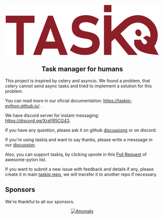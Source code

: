 <div align="center">

<img src="https://raw.githubusercontent.com/taskiq-python/taskiq/master/imgs/logo.svg" width="500">

<h2>Task manager for humans</h2>

</div>

This project is inspired by celery and asyncio. We found a problem, that celery cannot send async tasks and tried to implement a solution for this problem.

You can read more in our oficial documentation: https://taskiq-python.github.io/ .

We have discord server for instant messaging: https://discord.gg/XraYR5CG43.

If you have any question, please ask it on github [discussions](https://github.com/orgs/taskiq-python/discussions/categories/q-a) or on discord.

If you're using taskiq and want to say thanks, please write a messsage in our [discussion](https://github.com/orgs/taskiq-python/discussions/69).

Also, you can support taskiq, by clicking upvote in this [Pull Request](https://github.com/vinta/awesome-python/pull/2406) of awesome-pyton list.

If you want to submit a new issue with feedback and details if any, please create it in main [taskiq repo](https://github.com/taskiq-python/taskiq), we will transfer it to another repo if necessary.

## Sponsors

We're thankful to all our sponsors.

<div align="center">

<!-- sponsors --><a href="https://github.com/anomaly"><img src="https://github.com/anomaly.png" width="60px" alt="Anomaly" /></a><!-- sponsors -->

<div>
